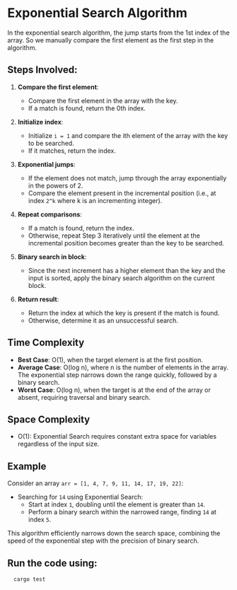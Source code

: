 # Exponential Search Algorithm

In the exponential search algorithm, the jump starts from the 1st index of the array. So we manually compare the first element as the first step in the algorithm.

## Steps Involved:

1. **Compare the first element**:
   - Compare the first element in the array with the key.
   - If a match is found, return the 0th index.

2. **Initialize index**:
   - Initialize `i = 1` and compare the ith element of the array with the key to be searched.
   - If it matches, return the index.

3. **Exponential jumps**:
   - If the element does not match, jump through the array exponentially in the powers of 2.
   - Compare the element present in the incremental position (i.e., at index `2^k` where k is an incrementing integer).

4. **Repeat comparisons**:
   - If a match is found, return the index.
   - Otherwise, repeat Step 3 iteratively until the element at the incremental position becomes greater than the key to be searched.

5. **Binary search in block**:
   - Since the next increment has a higher element than the key and the input is sorted, apply the binary search algorithm on the current block.

6. **Return result**:
   - Return the index at which the key is present if the match is found.
   - Otherwise, determine it as an unsuccessful search.

## Time Complexity

- **Best Case**: O(1), when the target element is at the first position.
- **Average Case**: O(log n), where n is the number of elements in the array. The exponential step narrows down the range quickly, followed by a binary search.
- **Worst Case**: O(log n), when the target is at the end of the array or absent, requiring traversal and binary search.

## Space Complexity

- O(1): Exponential Search requires constant extra space for variables regardless of the input size.

## Example

Consider an array `arr = [1, 4, 7, 9, 11, 14, 17, 19, 22]`:
- Searching for `14` using Exponential Search:
  - Start at index `1`, doubling until the element is greater than `14`.
  - Perform a binary search within the narrowed range, finding `14` at index `5`.

This algorithm efficiently narrows down the search space, combining the speed of the exponential step with the precision of binary search.

## Run the code using:
```
  cargo test
```
